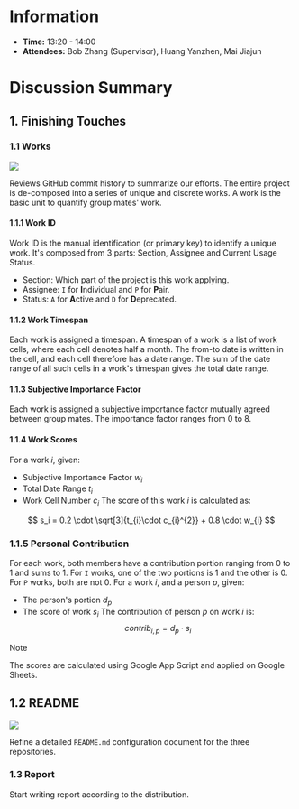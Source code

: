 # Information
- **Time:** 13:20 - 14:00
- **Attendees:** Bob Zhang (Supervisor), Huang Yanzhen, Mai Jiajun

# Discussion Summary
## 1. Finishing Touches

### 1.1 Works

<img src="https://s2.loli.net/2025/04/16/mHCtfej6bABvxRX.png" >

Reviews GitHub commit history to summarize our efforts. The entire project is de-composed into a series of unique and discrete works. A work is the basic unit to quantify group mates' work.
#### 1.1.1 Work ID
Work ID is the manual identification (or primary key) to identify a unique work. It's composed from 3 parts: Section, Assignee and Current Usage Status.
- Section: Which part of the project is this work applying.
- Assignee: `I` for **I**ndividual and `P` for **P**air.
- Status: `A` for **A**ctive and `D` for **D**eprecated.
#### 1.1.2 Work Timespan
Each work is assigned a timespan. A timespan of a work is a list of work cells, where each cell denotes half a month. The from-to date is written in the cell, and each cell therefore has a date range. The sum of the date range of all such cells in a work's timespan gives the total date range.
#### 1.1.3 Subjective Importance Factor
Each work is assigned a subjective importance factor mutually agreed between group mates. The importance factor ranges from 0 to 8.
#### 1.1.4 Work Scores
For a work $i$, given:
- Subjective Importance Factor $w_i$
- Total Date Range $t_i$
- Work Cell Number $c_i$
The score of this work $i$ is calculated as:

$$
s_i = 0.2 \cdot \sqrt[3]{t_{i}\cdot c_{i}^{2}} + 0.8 \cdot w_{i}
$$
### 1.1.5 Personal Contribution
For each work, both members have a contribution portion ranging from 0 to 1 and sums to 1. For `I` works, one of the two portions is 1 and the other is 0. For `P` works, both are not 0. For a work $i$, and a person $p$, given:
- The person's portion $d_{p}$
- The score of work $s_{i}$
The contribution of person $p$ on work $i$ is:
$$
contrib_{i,p} = d_{p} \cdot s_{i}
$$
> [!Note]
> The scores are calculated using Google App Script and applied on Google Sheets.

## 1.2 README

<img src="https://s2.loli.net/2025/04/16/Yfru2vcbAWL6wMp.png" >

Refine a detailed `README.md` configuration document for the three repositories.

### 1.3 Report
Start writing report according to the distribution.